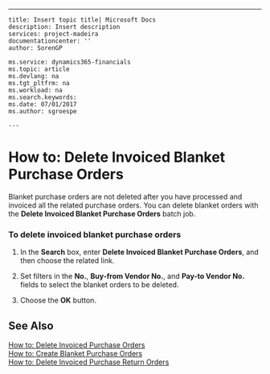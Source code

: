 ---
    title: Insert topic title| Microsoft Docs
    description: Insert description
    services: project-madeira
    documentationcenter: ''
    author: SorenGP

    ms.service: dynamics365-financials
    ms.topic: article
    ms.devlang: na
    ms.tgt_pltfrm: na
    ms.workload: na
    ms.search.keywords:
    ms.date: 07/01/2017
    ms.author: sgroespe

    ---
# How to: Delete Invoiced Blanket Purchase Orders
Blanket purchase orders are not deleted after you have processed and invoiced all the related purchase orders. You can delete blanket orders with the **Delete Invoiced Blanket Purchase Orders** batch job.  
  
### To delete invoiced blanket purchase orders  
  
1.  In the **Search** box, enter **Delete Invoiced Blanket Purchase Orders**, and then choose the related link.  
  
2.  Set filters in the **No.**, **Buy-from Vendor No.**, and **Pay-to Vendor No.** fields to select the blanket orders to be deleted.  
  
3.  Choose the **OK** button.  
  
## See Also  
 [How to: Delete Invoiced Purchase Orders](../how-to-delete-invoiced-purchase-orders.md)   
 [How to: Create Blanket Purchase Orders](../how-to-create-blanket-purchase-orders.md)   
 [How to: Delete Invoiced Purchase Return Orders](../how-to-delete-invoiced-purchase-return-orders.md)